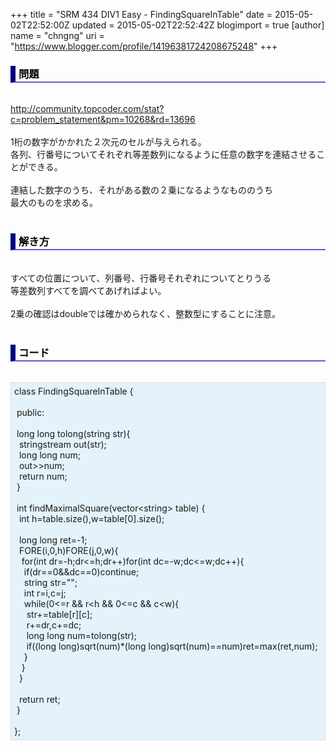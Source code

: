 +++
title = "SRM 434 DIV1 Easy - FindingSquareInTable"
date = 2015-05-02T22:52:00Z
updated = 2015-05-02T22:52:42Z
blogimport = true 
[author]
	name = "chngng"
	uri = "https://www.blogger.com/profile/14196381724208675248"
+++

<div dir="ltr" style="text-align: left;" trbidi="on"><h3 style="border-bottom: 2px solid slateblue; border-left: 8px solid navy; color: black; padding: 0px 0px 1px 5px;">問題 </h3><br /><a href="http://community.topcoder.com/stat?c=problem_statement&amp;pm=10268&amp;rd=13696" target="_blank">http://community.topcoder.com/stat?c=problem_statement&amp;pm=10268&amp;rd=13696</a><br /><br />1桁の数字がかかれた２次元のセルが与えられる。<br />各列、行番号についてそれぞれ等差数列になるように任意の数字を連結させることができる。<br /><br />連結した数字のうち、それがある数の２乗になるようなもののうち<br />最大のものを求める。<br /><br /><h3 style="border-bottom: 2px solid slateblue; border-left: 8px solid navy; color: black; padding: 0px 0px 1px 5px;">解き方 </h3><br />すべての位置について、列番号、行番号それぞれについてとりうる<br />等差数列すべてを調べてあげればよい。<br /><br />2乗の確認はdoubleでは確かめられなく、整数型にすることに注意。<br /><br /><h3 style="border-bottom: 2px solid slateblue; border-left: 8px solid navy; color: black; padding: 0px 0px 1px 5px;">コード </h3><br /><div style="background-color: #e3f2fb; border: 1px dotted #CCCCCC; padding: 5px;">class FindingSquareInTable {<br /><br /><span class="Apple-tab-span" style="white-space: pre;"> </span>public:<br /><br /><span class="Apple-tab-span" style="white-space: pre;"> </span>long long tolong(string str){<br /><span class="Apple-tab-span" style="white-space: pre;">  </span>stringstream out(str);<br /><span class="Apple-tab-span" style="white-space: pre;">  </span>long long num;<br /><span class="Apple-tab-span" style="white-space: pre;">  </span>out&gt;&gt;num;<br /><span class="Apple-tab-span" style="white-space: pre;">  </span>return num;<br /><span class="Apple-tab-span" style="white-space: pre;"> </span>}<br /><br /><span class="Apple-tab-span" style="white-space: pre;"> </span>int findMaximalSquare(vector&lt;string&gt; table) {<br /><span class="Apple-tab-span" style="white-space: pre;">  </span>int h=table.size(),w=table[0].size();<br /><br /><span class="Apple-tab-span" style="white-space: pre;">  </span>long long ret=-1;<br /><span class="Apple-tab-span" style="white-space: pre;">  </span>FORE(i,0,h)FORE(j,0,w){<br /><span class="Apple-tab-span" style="white-space: pre;">   </span>for(int dr=-h;dr&lt;=h;dr++)for(int dc=-w;dc&lt;=w;dc++){<br /><span class="Apple-tab-span" style="white-space: pre;">    </span>if(dr==0&amp;&amp;dc==0)continue;<br /><span class="Apple-tab-span" style="white-space: pre;">    </span>string str="";<br /><span class="Apple-tab-span" style="white-space: pre;">    </span>int r=i,c=j;<br /><span class="Apple-tab-span" style="white-space: pre;">    </span>while(0&lt;=r &amp;&amp; r&lt;h &amp;&amp; 0&lt;=c &amp;&amp; c&lt;w){<br /><span class="Apple-tab-span" style="white-space: pre;">     </span>str+=table[r][c];<br /><span class="Apple-tab-span" style="white-space: pre;">     </span>r+=dr,c+=dc;<br /><span class="Apple-tab-span" style="white-space: pre;">     </span>long long num=tolong(str);<br /><span class="Apple-tab-span" style="white-space: pre;">     </span>if((long long)sqrt(num)*(long long)sqrt(num)==num)ret=max(ret,num);<br /><span class="Apple-tab-span" style="white-space: pre;">    </span>}<br /><span class="Apple-tab-span" style="white-space: pre;">   </span>}<br /><span class="Apple-tab-span" style="white-space: pre;">  </span>}<br /><br /><span class="Apple-tab-span" style="white-space: pre;">  </span>return ret;<br /><span class="Apple-tab-span" style="white-space: pre;"> </span>}<br /><br />};</div></div>
